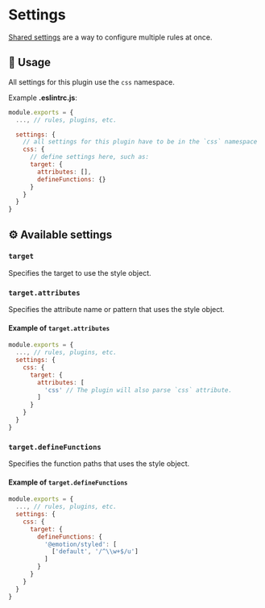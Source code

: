 # Settings

[Shared settings](https://eslint.org/docs/user-guide/configuring/configuration-files#adding-shared-settings) are a way to configure multiple rules at once.

## :book: Usage

All settings for this plugin use the `css` namespace.

Example **.eslintrc.js**:

```js
module.exports = {
  ..., // rules, plugins, etc.

  settings: {
    // all settings for this plugin have to be in the `css` namespace
    css: {
      // define settings here, such as:
      target: {
        attributes: [],
        defineFunctions: {}
      }
    }
  }
}
```

## :gear: Available settings

### `target`

Specifies the target to use the style object.

### `target.attributes`

Specifies the attribute name or pattern that uses the style object.

#### Example of `target.attributes`

```js
module.exports = {
  ..., // rules, plugins, etc.
  settings: {
    css: {
      target: {
        attributes: [
          'css' // The plugin will also parse `css` attribute.
        ]
      }
    }
  }
}
```

### `target.defineFunctions`

Specifies the function paths that uses the style object.

#### Example of `target.defineFunctions`

```js
module.exports = {
  ..., // rules, plugins, etc.
  settings: {
    css: {
      target: {
        defineFunctions: {
          '@emotion/styled': [
            ['default', '/^\\w+$/u']
          ]
        }
      }
    }
  }
}
```
